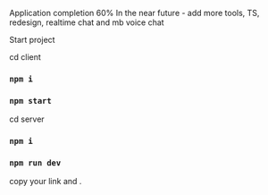 Application completion 60%
In the near future - add more tools, TS, redesign, realtime chat and mb voice chat

Start project

cd client

### `npm i`

### `npm start`

cd server

### `npm i`

### `npm run dev`

copy your link and . 
